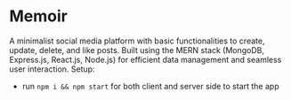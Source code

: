 # Memoir
A minimalist social media platform with basic functionalities to create, update, delete, and like posts. Built using the MERN stack (MongoDB, Express.js, React.js, Node.js) for efficient data management and seamless user interaction.
Setup:
- run ```npm i && npm start``` for both client and server side to start the app

